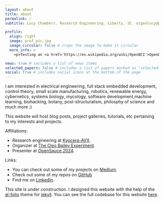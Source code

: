 ```yaml
---
layout: about
title: about
permalink: /
subtitle: Lucy Chambers. Research Engineering. Liberty, SC. eigenlucy@proton.me.

profile:
  align: right
  image: prof_pic.jpg
  image_circular: false # crops the image to make it circular
  more_info: >
    <p>Testing an <a href='https://en.wikipedia.org/wiki/OpenBCI'>OpenBCI</a> at Clemson University :)</p>

news: true # includes a list of news items
selected_papers: false # includes a list of papers marked as "selected={true}"
social: true # includes social icons at the bottom of the page
---
```


<p>I am interested in electrical engineering, full stack embedded development, control theory, small scale manufacturing, robotics, renewable energy, cybernetics, systems biology, mycology, software development,machine learning, biohacking, botany, post-structuralism, philosphy of science and much more :)</p>
<p>This website will host blog posts, project galleries, tutorials, etc pertaining to my interests and projects.</p>


Affiliations:
<ul>
<li>Research engineering at <a href='https://www.kyocera-avx.com/'>Kyocera-AVX</a>.</li>
<li>Organizer at <a href='https://www.cleobailey.org/'>The Cleo Bailey Experiment</a>.</li>
<li>Presenter at <a href='https://opensauce.com/'>OpenSauce 2024</a>.</li>
</ul>

Links:
<ul>
<li>You can check out some of my projects on <a href='https://medium.com/@machinegirl'>Medium</a>.</li>
<li>Check out some of my repos on <a href='https://github.com/eigenlucy/'>GitHub</a></li>
<li>Find me on <a href='https://www.linkedin.com/in/lucy-chambers-46b257303/'>LinkedIn</a>.</li>
</ul>



This site is under construction. I designed this website with the help of the <a href='https://github.com/alshedivat/al-foli'>al-folio</a> theme for <a href='https://jekyllrb.com/'>jekyll</a>. You can see the full codebase for this website <a href='https://github.com/eigenlucy/eigenlucy.github.io'>here</a>.
